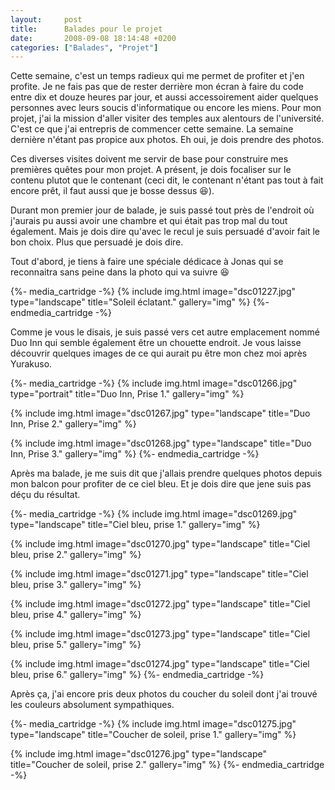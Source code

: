 ```yaml
---
layout:     post
title:      Balades pour le projet
date:       2008-09-08 18:14:48 +0200
categories: ["Balades", "Projet"]
---
```


Cette semaine, c'est un temps radieux qui me permet de profiter et j'en profite. Je ne fais pas que de rester
derrière mon écran à faire du code entre dix et douze heures par jour, et aussi accessoirement aider quelques
personnes avec leurs soucis d'informatique ou encore les miens. Pour mon projet, j'ai la mission d'aller visiter
des temples aux alentours de l'université. C'est ce que j'ai entrepris de commencer cette semaine. La semaine
dernière n'étant pas propice aux photos. Eh oui, je dois prendre des photos.

<!--more-->

Ces diverses visites doivent me servir de base pour construire mes premières quêtes pour mon projet. A présent, je
dois focaliser sur le contenu plutot que le contenant (ceci dit, le contenant n'étant pas tout à fait encore prêt,
il faut aussi que je bosse dessus :laughing:).

Durant mon premier jour de balade, je suis passé tout près de l'endroit où j'aurais pu aussi avoir une chambre et
qui était pas trop mal du tout également. Mais je dois dire qu'avec le recul je suis persuadé d'avoir fait le bon
choix. Plus que persuadé je dois dire.

Tout d'abord, je tiens à faire une spéciale dédicace à Jonas qui se reconnaitra sans peine dans la photo qui va
suivre :laughing:

{%- media_cartridge -%}
{% include img.html
    image="dsc01227.jpg"
    type="landscape"
    title="Soleil éclatant."
    gallery="img"
%}
{%- endmedia_cartridge -%}

Comme je vous le disais, je suis passé vers cet autre emplacement nommé Duo Inn qui semble également être un
chouette endroit. Je vous laisse découvrir quelques images de ce qui aurait pu être mon chez moi après Yurakuso.

{%- media_cartridge -%}
{% include img.html
    image="dsc01266.jpg"
    type="portrait"
    title="Duo Inn, Prise 1."
    gallery="img"
%}

{% include img.html
    image="dsc01267.jpg"
    type="landscape"
    title="Duo Inn, Prise 2."
    gallery="img"
%}

{% include img.html
    image="dsc01268.jpg"
    type="landscape"
    title="Duo Inn, Prise 3."
    gallery="img"
%}
{%- endmedia_cartridge -%}

Après ma balade, je me suis dit que j'allais prendre quelques photos depuis mon balcon pour profiter de ce ciel
bleu. Et je dois dire que jene suis pas déçu du résultat.

{%- media_cartridge -%}
{% include img.html
    image="dsc01269.jpg"
    type="landscape"
    title="Ciel bleu, prise 1."
    gallery="img"
%}

{% include img.html
    image="dsc01270.jpg"
    type="landscape"
    title="Ciel bleu, prise 2."
    gallery="img"
%}

{% include img.html
    image="dsc01271.jpg"
    type="landscape"
    title="Ciel bleu, prise 3."
    gallery="img"
%}

{% include img.html
    image="dsc01272.jpg"
    type="landscape"
    title="Ciel bleu, prise 4."
    gallery="img"
%}

{% include img.html
    image="dsc01273.jpg"
    type="landscape"
    title="Ciel bleu, prise 5."
    gallery="img"
%}

{% include img.html
    image="dsc01274.jpg"
    type="landscape"
    title="Ciel bleu, prise 6."
    gallery="img"
%}
{%- endmedia_cartridge -%}

Après ça, j'ai encore pris deux photos du coucher du soleil dont j'ai trouvé les couleurs absolument sympathiques.

{%- media_cartridge -%}
{% include img.html
    image="dsc01275.jpg"
    type="landscape"
    title="Coucher de soleil, prise 1."
    gallery="img"
%}

{% include img.html
    image="dsc01276.jpg"
    type="landscape"
    title="Coucher de soleil, prise 2."
    gallery="img"
%}
{%- endmedia_cartridge -%}
